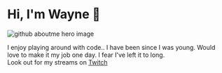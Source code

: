 ﻿# Hi, I'm Wayne 👋

![github aboutme hero image](https://user-images.githubusercontent.com/7108949/119736727-143ea400-be76-11eb-81b0-2cfc4feef8f2.jpg)

I enjoy playing around with code.. I have been since I was young.  Would love to make it my job one day.  I fear I've left it to long.   
Look out for my streams on [Twitch](https://www.twitch.tv/ramblinggeek)
